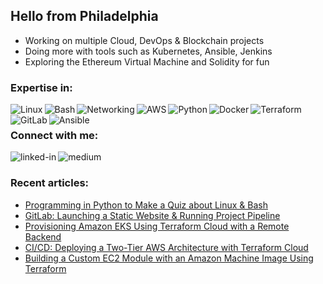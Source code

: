 ## Hello from Philadelphia

- Working on multiple Cloud, DevOps & Blockchain projects
- Doing more with tools such as Kubernetes, Ansible, Jenkins
- Exploring the Ethereum Virtual Machine and Solidity for fun<br>
### Expertise in:
<img align="left" alt="Linux" src="https://img.shields.io/badge/-Linux-yellow"/>
<img align="left" alt="Bash" src="https://img.shields.io/badge/-Bash-green"/>
<img align="left" alt="Networking" src="https://img.shields.io/badge/-Networking-white"/>
<img align="left" alt="AWS" src="https://img.shields.io/badge/-AWS-orange"/>
<img align="left" alt="Python" src="https://img.shields.io/badge/-Python-blue"/>
<img align="left" alt="Docker" src="https://img.shields.io/badge/-Docker-9cf"/>
<img align="left" alt="Terraform" src="https://img.shields.io/badge/-Terraform-blueviolet"/>
<img align="left" alt="GitLab" src="https://img.shields.io/badge/-GitLab-red"/>
<img align="left" alt="Ansible" src="https://img.shields.io/badge/-Ansible-black"/><br>

### Connect with me:

[<img align="left" alt="linked-in" src="https://img.shields.io/badge/linkedin-%230077B5.svg?&style=for-the-badge&logo=linkedin&logoColor=white" />](https://www.linkedin.com/in/kevinczarzasty/)

[<img align="left" alt="medium" src="https://img.shields.io/badge/medium-%2312100E.svg?&style=for-the-badge&logo=medium&logoColor=white" />](https://kevinczarzasty.medium.com/) 
<br>

### Recent articles:

<!-- BLOG-POST-LIST:START -->
- [Programming in Python to Make a Quiz about Linux & Bash](https://kevinczarzasty.medium.com/programming-in-python-to-make-a-quiz-about-linux-bash-db5ca43f2356?source=rss-d3ba220c9512------2)
- [GitLab: Launching a Static Website & Running Project Pipeline](https://kevinczarzasty.medium.com/gitlab-launching-a-static-website-running-automated-project-pipeline-c969c5786b6d?source=rss-d3ba220c9512------2)
- [Provisioning Amazon EKS Using Terraform Cloud with a Remote Backend](https://kevinczarzasty.medium.com/provisioning-amazon-eks-using-terraform-cloud-with-a-remote-backend-c76c8a006a8f?source=rss-d3ba220c9512------2)
- [CI/CD: Deploying a Two-Tier AWS Architecture with Terraform Cloud](https://kevinczarzasty.medium.com/ci-cd-deploying-a-two-tier-aws-architecture-with-terraform-cloud-1ec3d22ce7f7?source=rss-d3ba220c9512------2)
- [Building a Custom EC2 Module with an Amazon Machine Image Using Terraform](https://kevinczarzasty.medium.com/building-a-custom-ec2-module-with-an-amazon-ami-using-terraform-e169d9285a53?source=rss-d3ba220c9512------2)
<!-- BLOG-POST-LIST:END -->
